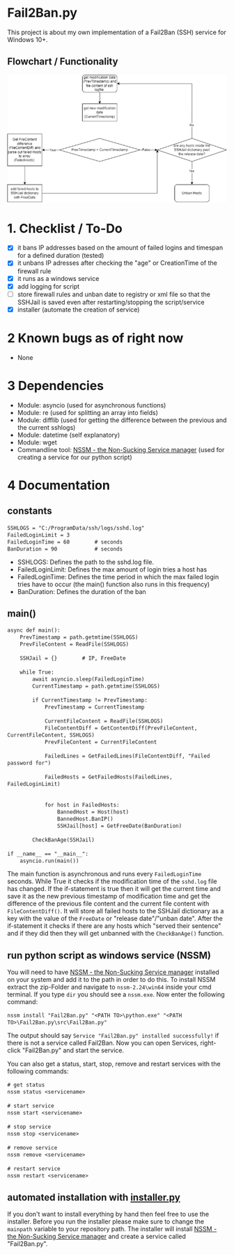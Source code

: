 # Fail2Ban.py
This project is about my own implementation of a Fail2Ban (SSH) service for Windows 10+. 

## Flowchart / Functionality
![](./imgs/flowchartf2b.png)

# 1. Checklist / To-Do
- [x] it bans IP addresses based on the amount of failed logins and timespan for a defined duration (tested)
- [x] it unbans IP adresses after checking the "age" or CreationTime of the firewall rule
- [x] it runs as a windows service
- [x] add logging for script
- [ ] store firewall rules and unban date to registry or xml file so that the SSHJail is saved even after restarting/stopping the script/service
- [x] installer (automate the creation of service)

# 2 Known bugs as of right now
- None

# 3 Dependencies
- Module: asyncio (used for asynchronous functions)
- Module: re (used for splitting an array into fields)
- Module: difflib (used for getting the difference between the previous and the current sshlogs)
- Module: datetime (self explanatory)
- Module: wget
- Commandline tool: [NSSM - the Non-Sucking Service manager](https://nssm.cc/download) (used for creating a service for our python script)

# 4 Documentation
## constants
```python:
SSHLOGS = "C:/ProgramData/ssh/logs/sshd.log"
FailedLoginLimit = 3
FailedLoginTime = 60        # seconds
BanDuration = 90            # seconds
```
- SSHLOGS: Defines the path to the sshd.log file.
- FailedLoginLimit: Defines the max amount of login tries a host has
- FailedLoginTime: Defines the time period in which the max failed login tries have to occur (the main() function also runs in this frequency)
- BanDuration: Defines the duration of the ban

## main()
```python:
async def main():
    PrevTimestamp = path.getmtime(SSHLOGS)
    PrevFileContent = ReadFile(SSHLOGS)

    SSHJail = {}        # IP, FreeDate

    while True:
        await asyncio.sleep(FailedLoginTime)
        CurrentTimestamp = path.getmtime(SSHLOGS)

        if CurrentTimestamp != PrevTimestamp:
            PrevTimestamp = CurrentTimestamp

            CurrentFileContent = ReadFile(SSHLOGS)
            FileContentDiff = GetContentDiff(PrevFileContent, CurrentFileContent, SSHLOGS)
            PrevFileContent = CurrentFileContent

            FailedLines = GetFailedLines(FileContentDiff, "Failed password for")

            FailedHosts = GetFailedHosts(FailedLines, FailedLoginLimit)


            for host in FailedHosts:
                BannedHost = Host(host)
                BannedHost.BanIP()
                SSHJail[host] = GetFreeDate(BanDuration)

        CheckBanAge(SSHJail)

if __name__ == "__main__":
    asyncio.run(main())
```
The main function is asynchronous and runs every ```FailedLoginTime``` seconds. While True it checks if the modification time of the ```sshd.log``` file has changed. If 
the if-statement is true then it will get the current time and save it as the new previous timestamp of modification time and get the difference of the previous file content 
and the current file content with ```FileContentDiff()```. It will store all failed hosts to the SSHJail dictionary as a key with the value of the ```FreeDate``` or "release date"/"unban date". 
After the if-statement it checks if there are any hosts which "served their sentence" and if they did then they will get unbanned with the ```CheckBanAge()``` function. 

## run python script as windows service (NSSM)
You will need to have [NSSM - the Non-Sucking Service manager](https://nssm.cc/download) installed on your system and add it to the path in order to do this. To install NSSM extract the zip-Folder and navigate to ```nssm-2.24\win64``` inside your cmd terminal. If you type ```dir``` you should see a ```nssm.exe```. Now enter the following command:
```
nssm install "Fail2Ban.py" "<PATH TO>\python.exe" "<PATH TO>\Fail2Ban.py\src\Fail2Ban.py"
```
The output should say ```Service "Fail2Ban.py" installed successfully!``` if there is not a service called Fail2Ban. Now you can open Services,  right-click "Fail2Ban.py" and start the service.

You can also get a status, start, stop, remove and restart services with the following commands:
```
# get status
nssm status <servicename>

# start service
nssm start <servicename>

# stop service
nssm stop <servicename>

# remove service
nssm remove <servicename>

# restart service
nssm restart <servicename>
```

## automated installation with [installer.py](installer.py)
If you don't want to install everything by hand then feel free to use the installer. Before you run the installer please make sure to change the ```mainpath``` variable to your repository path. The installer will install [NSSM - the Non-Sucking Service manager](https://nssm.cc/download) and create a service called "Fail2Ban.py".